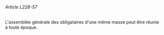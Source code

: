 ###### Article L228-57

L'assemblée générale des obligataires d'une même masse peut être réunie à toute époque.

